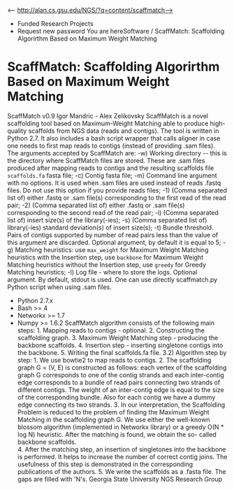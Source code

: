 <-- http://alan.cs.gsu.edu/NGS/?q=content/scaffmatch-->

* Funded Research Projects
* Request new password
You are hereSoftware / ScaffMatch: Scaffolding Algorirthm Based on Maximum Weight Matching
# ScaffMatch: Scaffolding Algorirthm Based on Maximum Weight Matching
ScaffMatch v0.9 Igor Mandric - Alex Zelikovsky
ScaffMatch is a novel scaffolding tool based on Maximum-Weight Matching able to produce high-quality scaffolds from NGS data (reads and contigs). The tool is written in Python 2.7. It also includes a bash script wrapper that calls aligner in case one needs to first map reads to contigs (instead of providing .sam files).
The arguments accepted by ScaffMatch are:
-w) Working directory -- this is the directory where ScaffMatch files are stored. These are .sam files produced after mapping reads to contigs and the resulting scaffolds file `scaffolds.fa` fasta file;
-c) Contig fasta file;
-m) Command line argument with no options. It is used when .sam files are used instead of reads .fastq files. Do not use this option if you provide reads files;
-1) (Comma separated list of) either .fastq or .sam file(s) corresponding to the first read of the read pair;
-2) (Comma separated list of) either .fastq or .sam file(s) corresponding to the second read of the read pair;
-i) (Comma separated list of) insert size(s) of the library(-ies);
-s) (Comma separated list of) library(-ies) standard deviation(s) of insert size(s);
-t) Bundle threshold. Pairs of contigs supported by number of read pairs less than the value of this argument are discarded. Optional argument, by default it is equal to 5;
-g) Matching heuristics: use `max_weight` for Maximum Weight Matching heuristics with the Insertion step, use `backbone` for Maximum Weight Matching heuristics without the Insertion step, use `greedy` for Greedy Matching heuristics;
-l) Log file - where to store the logs. Optional argument. By default, stdout is used.
One can use directly scaffmatch.py Python script when using .sam files.
* Python 2.7.x 
* Bash >= 4 
* Networkx >= 1.7 
* Numpy >= 1.6.2 
ScaffMatch algorithm consists of the following main steps:
1\. Mapping reads to contigs - optional. 
2\. Constructing the scaffolding graph. 
3\. Maximum Weight Matching step - producing the backbone scaffolds. 
4\. Insertion step - inserting singletone contigs into the backbone. 
5\. Writing the final scaffolds.fa file.
3.2) Algorithm step by step:
1\. We use bowtie2 to map reads to contigs.
2\. The scaffolding graph G = (V, E) is constructed as follows: each vertex of the scaffolding graph G corresponds to one of the contig strands and each inter-contig edge corresponds to a bundle of read pairs connecting two strands of different contigs. The weight of an inter-contig edge is equal to the size of the corresponding bundle. Also for each contig we have a dummy edge connecting its two strands.
3\. In our interpretation, the Scaffolding Problem is reduced to the problem of finding the Maximum Weight Matching in the scaffolding graph G. We use either the well-known blossom algorithm (implemented in Networkx library) or a greedy O(N * log N) heuristic. After the matching is found, we obtain the so- called backbone scaffolds.  
4\. After the matching step, an insertion of singletones into the backbone is performed. It helps to increase the number of correct contig joins. The usefulness of this step is demonstrated in the corresponding publications of the authors.
5\. We write the scaffolds as a .fasta file. The gaps are filled with 'N's.
Georgia State University NGS Research Group